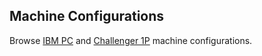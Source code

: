 Machine Configurations
---

Browse [IBM PC](/devices/pc/machine/) and [Challenger 1P](/devices/c1p/machine/) machine configurations.
